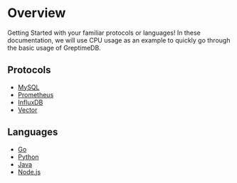 # Overview

Getting Started with your familiar protocols or languages!
In these documentation, we will use CPU usage as an example to quickly go through the basic usage of GreptimeDB.

## Protocols

- [MySQL](mysql.md)
- [Prometheus](prometheus.md)
- [InfluxDB](influxdb.md)
- [Vector](vector.md)

## Languages

- [Go](go.md)
- [Python](python.md)
- [Java](java.md)
- [Node.js](node.md)
